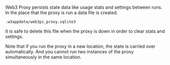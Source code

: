 
Web3 Proxy persists state data like usage stats and settings between runs.
In the place that the proxy is run a data file is created.
```
.w3appdata/web3pi_proxy.sqlite3
```
It is safe to delete this file when the proxy is down in order to clear stats and settings.

Note that if you run the proxy in a new location, the state is carried over automatically.
And you cannot run two instances of the proxy simultaneously in the same location.
